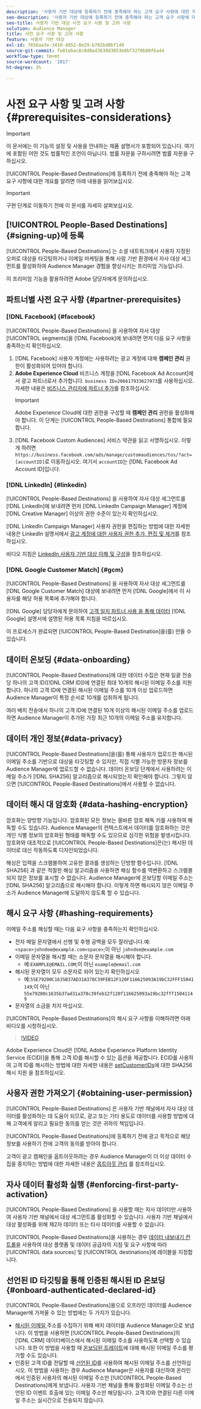 ```yaml
---
description: '사용자 기반 대상에 등록하기 전에 충족해야 하는 고객 요구 사항에 대한 개요를 알려면 아래 문서를 참조하십시오.  '
seo-description: '사용자 기반 대상에 등록하기 전에 충족해야 하는 고객 요구 사항에 대한 개요를 알려면 아래 문서를 참조하십시오.  '
seo-title: 사용자 기반 대상 사전 요구 사항 및 고려 사항
solution: Audience Manager
title: 사전 요구 사항 및 고려 사항
feature: 사용자 기반 대상
exl-id: 7656aa3e-3410-4052-8e29-b702bd0bf149
source-git-commit: fe01ebac8c0d0ad3630d3853e0bf32f0b00f6a44
workflow-type: tm+mt
source-wordcount: '1017'
ht-degree: 3%

---
```


# 사전 요구 사항 및 고려 사항 {#prerequisites-considerations}

>[!IMPORTANT]
>이 문서에는 이 기능의 설정 및 사용을 안내하는 제품 설명서가 포함되어 있습니다. 여기에 포함된 어떤 것도 법률적인 조언이 아닙니다. 법률 자문을 구하시려면 법률 자문을 구하십시오.

[!UICONTROL People-Based Destinations]에 등록하기 전에 충족해야 하는 고객 요구 사항에 대한 개요를 알려면 아래 내용을 읽어보십시오.

>[!IMPORTANT]
> 구현 단계로 이동하기 전에 이 문서를 자세히 살펴보십시오.

## [!UICONTROL People-Based Destinations] {#signing-up}에 등록

[!UICONTROL People-Based Destinations] 는 소셜 네트워크에서 사용자 지정된 오퍼로 대상을 타깃팅하거나 이메일 마케팅을 통해 사람 기반 환경에서 자사 대상 세그먼트를 활성화하여 Audience Manager 경험을 향상시키는 프리미엄 기능입니다.

이 프리미엄 기능을 활용하려면 Adobe 담당자에게 문의하십시오.

## 파트너별 사전 요구 사항 {#partner-prerequisites}

### [!DNL Facebook] {#facebook}

[!UICONTROL People-Based Destinations] 을 사용하여 자사 대상 [!UICONTROL segments]을 [!DNL Facebook]에 보내려면 먼저 다음 요구 사항을 충족하는지 확인하십시오.

1. [!DNL Facebook] 사용자 계정에는 사용하려는 광고 계정에 대해 **캠페인 관리** 권한이 활성화되어 있어야 합니다.
2. **Adobe Experience Cloud** 비즈니스 계정을 [!DNL Facebook Ad Account]에서 광고 파트너로서 추가합니다. `business ID=206617933627973`를 사용하십시오. 자세한 내용은 [비즈니스 관리자에 파트너 추가](https://www.facebook.com/business/help/1717412048538897)를 참조하십시오.
   >[!IMPORTANT]
   > Adobe Experience Cloud에 대한 권한을 구성할 때 **캠페인 관리** 권한을 활성화해야 합니다. 이 단계는 [!UICONTROL People-Based Destinations] 통합에 필요합니다.
3. [!DNL Facebook Custom Audiences] 서비스 약관을 읽고 서명하십시오. 이렇게 하려면 `https://business.facebook.com/ads/manage/customaudiences/tos/?act=[accountID]`로 이동하십시오. 여기서 `accountID`는 [!DNL Facebook Ad Account ID]입니다.

### [!DNL LinkedIn] {#linkedin}

[!UICONTROL People-Based Destinations] 을 사용하여 자사 대상 세그먼트를 [!DNL LinkedIn]에 보내려면 먼저 [!DNL LinkedIn Campaign Manager] 계정에 [!DNL Creative Manager] 이상의 권한 수준이 있는지 확인하십시오.

[!DNL LinkedIn Campaign Manager] 사용자 권한을 편집하는 방법에 대한 자세한 내용은 LinkedIn 설명서에서 [광고 계정에 대한 사용자 권한 추가, 편집 및 제거](https://www.linkedin.com/help/lms/answer/5753)를 참조하십시오.

비디오 지침은 [LinkedIn 사용자 기반 대상 이해 및 구성](https://docs.adobe.com/content/help/en/audience-manager-learn/tutorials/data-activation/people-based-destinations/understanding-and-configuring-the-linkedin-pbd.html)을 참조하십시오.

### [!DNL Google Customer Match] {#gcm}

[!UICONTROL People-Based Destinations] 을 사용하여 자사 대상 세그먼트를 [!DNL Google Customer Match] 대상에 보내려면 먼저 [!DNL Google]에서 이 사용자를 해당 허용 목록에 추가해야 합니다.

[!DNL Google] 담당자에게 문의하여 [고객 일치 파트너 사용 을 통해 데이터](https://support.google.com/google-ads/answer/7361372?hl=en&amp;ref_topic=6296507) [!DNL Google] 설명서에 설명된 허용 목록 지침을 따르십시오.

이 프로세스가 완료되면 [!UICONTROL People-Based Destination]을(를) 만들 수 있습니다.

## 데이터 온보딩 {#data-onboarding}

[!UICONTROL People-Based Destinations]에 대한 데이터 수집은 현재 일괄 전송당 하나의 고객 ID([!DNL CRM ID])에 연결된 최대 10개의 해시된 이메일 주소를 지원합니다. 하나의 고객 ID에 연결된 해시된 이메일 주소를 10개 이상 업로드하면 Audience Manager이 특정 순서로 10개를 섭취하게 됩니다.

여러 배치 전송에서 하나의 고객 ID에 연결된 10개 이상의 해시된 이메일 주소를 업로드하면 Audience Manager이 추가된 가장 최근 10개의 이메일 주소를 유지합니다.

## 데이터 개인 정보{#data-privacy}

[!UICONTROL People-Based Destinations]을(를) 통해 사용자가 업로드한 해시된 이메일 주소를 기반으로 대상을 타깃팅할 수 있지만, 직접 식별 가능한 방문자 정보를 Audience Manager에 업로드할 수 없습니다. 데이터 온보딩 단계에서 사용하려는 이메일 주소가 [!DNL SHA256] 알고리즘으로 해시되었는지 확인해야 합니다. 그렇지 않으면 [!UICONTROL People-Based Destinations]에서 사용할 수 없습니다.

## 데이터 해시 대 암호화 {#data-hashing-encryption}

암호화는 양방향 기능입니다. 암호화된 모든 정보는 올바른 암호 해독 키를 사용하여 해독할 수도 있습니다. Audience Manager의 컨텍스트에서 데이터를 암호화하는 것은 개인 식별 정보의 암호화된 형태를 해독할 수도 있으므로 심각한 위험을 발생시킵니다. 암호화와 대조적으로 [!UICONTROL People-Based Destinations]은(는) 해시된 데이터로 대신 작동하도록 디자인되었습니다.

해싱은 입력을 스크램블하여 고유한 결과를 생성하는 단방향 함수입니다. [!DNL SHA256] 과 같은 적절한 해싱 알고리즘을 사용하면 해싱 함수를 역변환하고 스크램블되지 않은 정보를 표시할 수 없습니다. Audience Manager에 온보딩할 이메일 주소는 [!DNL SHA256] 알고리즘으로 해시해야 합니다. 이렇게 하면 해시되지 않은 이메일 주소가 Audience Manager에 도달하지 않도록 할 수 있습니다.

## 해시 요구 사항 {#hashing-requirements}

이메일 주소를 해싱할 때는 다음 요구 사항을 충족하는지 확인하십시오.

* 전자 메일 문자열에서 선행 및 후행 공백을 모두 잘라냅니다.예:`<space>johndoe@example.com<space>`;이 아닌 `johndoe@example.com`
* 이메일 문자열을 해시할 때는 소문자 문자열을 해시해야 합니다.
   * 예:`EXAMPLE@EMAIL.COM`;이 아닌 `example@email.com`
* 해시된 문자열이 모두 소문자로 되어 있는지 확인하십시오
   * 예:`55E79200C1635B37AD31A378C39FEB12F120F116625093A19bC32FFF15041149`;이 아닌 `55e79200c1635b37ad31a378c39feb12f120f116625093a19bc32fff15041149`
* 문자열의 소금을 치지 마십시오.

[!UICONTROL People-Based Destinations]의 해시 요구 사항을 이해하려면 아래 비디오를 시청하십시오.

>[!VIDEO](https://video.tv.adobe.com/v/29003/)

Adobe Experience Cloud은 [!DNL Adobe Experience Platform Identity Service (ECID)]을 통해 고객 ID를 해시할 수 있는 옵션을 제공합니다. ECID를 사용하여 고객 ID를 해시하는 방법에 대한 자세한 내용은 [setCustomerIDs](https://docs.adobe.com/content/help/en/id-service/using/reference/hashing-support.html)에 대한 SHA256 해시 지원 을 참조하십시오.

## 사용자 권한 가져오기 {#obtaining-user-permission}

[!UICONTROL People-Based Destinations] 은 사용자 기반 채널에서 자사 대상 데이터를 활성화하는 데 도움이 되므로, 광고 또는 기타 용도로 데이터를 사용할 방법에 대해 고객에게 알리고 필요한 동의를 얻는 것은 귀하의 책임입니다.

[!UICONTROL People-Based Destinations]에 등록하기 전에 광고 목적으로 해당 정보를 사용하기 전에 고객의 동의를 받아야 합니다.

고객이 광고 캠페인을 옵트아웃하려는 경우 Audience Manager이 더 이상 데이터 수집을 중지하는 방법에 대한 자세한 내용은 [옵트아웃 관리](../../overview/data-security-and-privacy/data-privacy-requests.md) 를 참조하십시오.

## 자사 데이터 활성화 실행 {#enforcing-first-party-activation}

[!UICONTROL People-Based Destinations] 을 사용할 때는 자사 데이터만 사용하여 사용자 기반 채널에서 대상 세그먼트를 활성화할 수 있습니다. 사용자 기반 채널에서 대상 활성화를 위해 제2자 데이터 또는 타사 데이터를 사용할 수 없습니다.

[!UICONTROL People-Based Destinations]을 사용하는 경우 [데이터 내보내기 컨트롤](../data-export-controls.md)을 사용하여 대상 플랫폼 및 데이터 공급자의 지침 및 요구 사항에 따라 [!UICONTROL data sources] 및 [!UICONTROL destinations]에 레이블을 지정합니다.

## 선언된 ID 타깃팅을 통해 인증된 해시된 ID 온보딩 {#onboard-authenticated-declared-id}

[!UICONTROL People-Based Destinations]용으로 오프라인 데이터를 Audience Manager에 가져올 수 있는 방법에는 두 가지가 있습니다.

* [해시된 이메일 ](../../integration/sending-audience-data/batch-data-transfer-explained/batch-data-transfer-overview.md) 주소를 수집하기 위해 배치 데이터를 Audience Manager으로 보냅니다. 이 방법을 사용하면 [!UICONTROL People-Based Destinations]의 [!DNL CRM] 데이터베이스에서 해시된 이메일 주소를 사용하도록 선택할 수 있습니다. 또한 이 방법을 사용할 때 [온보딩된 트레이트](../traits/trait-and-segment-qualification-reference.md)에 대해 해시된 이메일 주소를 평가할 수도 있습니다.
* 인증된 고객 ID를 전달할 때 [선언된 ID](../declared-ids.md)를 사용하여 해시된 이메일 주소를 선언하십시오. 이 방법을 사용하는 경우 Audience Manager은 사용자를 대신하여 온라인에서 인증된 사용자의 해시된 이메일 주소만 [!UICONTROL People-Based Destinations]에게 보냅니다. 사용자 기반 채널을 통해 활성화된 이메일 주소는 선언된 ID 이벤트 호출에 있는 이메일 주소만 해당됩니다. 고객 ID와 연결된 다른 이메일 주소는 실시간으로 전송되지 않습니다.
